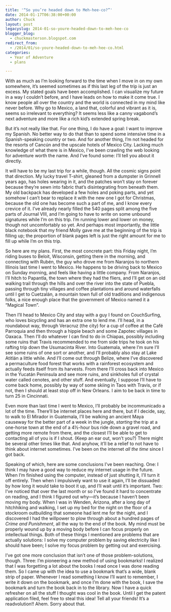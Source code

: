 ```yaml
---
title: '“So you’re headed down to Meh-hee-co?”'
date: 2014-01-17T06:38:00+00:00
author: Chuck
layout: post
legacyslug: 2014-01-so-youre-headed-down-to-meh-hee-co
blogger_blog:
  - chuckmasterson.blogspot.com
redirect_from:
  - /2014/01/so-youre-headed-down-to-meh-hee-co.html
categories:
  - Year of Adventure
  - plans

---
```


With as much as I’m looking forward to the time when I move in on my own
somewhere, it’s seemed sometimes as if this last leg of the trip is just
an excess. My stated goals have been accomplished. I can visualize my future in
a way I couldn’t before, and I have leads on how to make it come true. I
know people all over the country and the world is connected in my mind like
never before. Why go to Mexico, a land that, colorful and vibrant as it is,
seems so irrelevant to everything? It seems less like a canny vagabond’s
next adventure and more like a rich kid’s extended spring break.

But it’s not really like that. For one thing, I do have a
goal: I want to improve my Spanish. No better way to do that than to spend some
intensive time in a Spanish-speaking country or two. And for another thing,
I’m not headed for the resorts of Cancún and the upscale hotels of Mexico
City. Lacking much knowledge of what there is in Mexico, I’ve been
crawling the web looking for adventure worth the name. And I’ve found
some: I’ll tell you about it directly.

It will have to
be my last trip for a while, though. All the cosmic signs point that direction.
My lucky travel T-shirt, gleaned from a dumpster in Grinnell years ago, has
holes wearing in it, and the patches won’t stay on forever because
they’re sewn into fabric that’s disintegrating from beneath them.
My old backpack has developed a few holes and poking parts, and yet somehow I
can’t bear to replace it with the new one I got for Christmas, because
the old one has become such a part of me, and I know every crevice of it.
I’ve already nearly filled the 540 pages split among the five parts of
Journal VIII, and I’m going to have to write on some unbound signatures
while I’m on this trip. I’m running lower and lower on money,
though not uncomfortably so yet. And perhaps most importantly, the little black
notebook that my friend Molly gave me at the beginning of the trip is filling
up; the proportion of blank pages left is just the right amount for me to fill
up while I’m on this trip.

So here are my plans. First,
the most concrete part: this Friday night, I’m riding buses to Beloit,
Wisconsin, getting there in the morning, and connecting with Rubén, the guy who
drove me from Naranjos to northern Illinois last time I went to Mexico. He
happens to be driving back to Mexico on Sunday morning, and feels like having a
little company. From Naranjos, I’ll hitch to Papantla, the town where
they had the fliers, and I’ll get on an old walking trail through the
hills and over the river into the state of Puebla, passing through tiny
villages and coffee plantations and around waterfalls until I get to Cuetzalán,
a mountain town full of old traditions and indigenous folks, a nice enough
place that the government of Mexico named it a “Magical Town”.

Then I’ll head to Mexico City and stay with a guy I found
on CouchSurfing, who loves bicycling and has an extra one to lend me.
I’ll head, in a roundabout way, through Veracruz (the city) for a cup of
coffee at the Café Parroquia and then through a hippie beach and some Zapotec
villages in Oaxaca. Then I’ll do whatever I can find to do in Chiapas,
possibly including some ruins that Travis recommended to me from side trips he
took on his rafting trip down the Usumacinta River. Into Guatemala, where
I’m sure I’ll see some ruins of one sort or another, and I’ll
probably also stay at Lake Atitlán a little while. And I’ll come out
through Belize, where I’ve discovered a permaculture food forest that
works with a rainforest ecosystem and actually feeds itself from its harvests.
From there I’ll cross back into Mexico in the Yucatán Peninsula and see
more ruins, and sinkholes full of crystal water called cenotes, and other
stuff. And eventually, I suppose I’ll have to come back home, possibly by
way of some skiing in Taos with Travis, or if not, then I should at least stop
off in New Orleans. I aim to be back in time to turn 25 in Cincinnati.

Even more than last time I went to Mexico, I’ll probably
be incommunicado a lot of the time. There’ll be internet places here and
there, but if I decide, say, to walk to El Mirador in Guatemala, I’ll be
walking an ancient Maya causeway for the better part of a week in the jungle,
*starting* the trip at a one-horse town at the end of a 4½-hour bus
ride down a gravel road, and getting more remote from there, and the closest
I’ll be able to get to contacting all of you is if I shout. (Keep an ear
out, won’t you?) There might be several other times like that. And
anyhow, it’ll be a relief to not have to think about internet sometimes.
I’ve been on the internet *all the time* since I got back. 

Speaking of which, here are some conclusions I’ve been reaching. One:
I think I may have a good way to reduce my internet usage in the future. When
I’m finished using the computer, instead of just shutting it, I’ll
turn it off entirely. Then when I impulsively want to use it again, I’ll
be dissuaded by how long it would take to boot it up, and I’ll wait until
it’s important. Two: I’ve noticed that over the last month or so
I’ve found it hard to concentrate on reading, and I think I figured out
why—it’s because I haven’t been moving my body. When I was in
Wenden, Arizona, after a long day of hitchhiking and walking, I set up my bed
for the night on the floor of a stockroom outbuilding that someone had lent me
for the night, and I discovered I had the willpower to plow through about a
hundred pages of *Crime and Punishment*, all the way to the end of the
book. My mind must be properly wound up by a moving body before I can focus
properly on intellectual things. Both of these things I mentioned are problems
that are actually solutions: I solve my computer problem by saving electricity
like I should have been; I solve my focus problem by getting out and
exercising.

I’ve got one more conclusion that
isn’t one of those problem-solutions, though. Three: I’m pioneering
a new method of using bookmarks! I realized that I was forgetting a lot about
the books I read once I was done reading them. So I came up with the idea to
use a bookmark that’s a wide, blank strip of paper. Whenever I read
something I know I’ll want to remember, I write it down on the bookmark,
and once I’m done with the book, I save the bookmark and turn the book
back in to the library. Now I have a quick refresher on all the stuff I thought
was cool in the book. Until I get the patent application filed, feel free to
steal this idea! Tell all your friends! It’s a readvolution!! Ahem. Sorry
about that.
